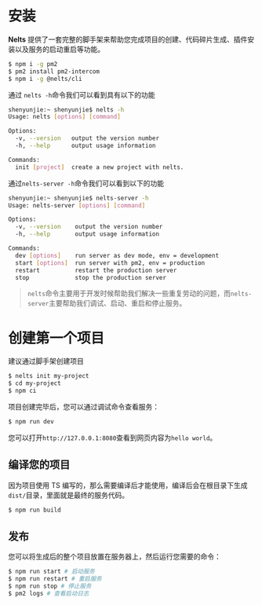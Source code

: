 # 安装

**Nelts** 提供了一套完整的脚手架来帮助您完成项目的创建、代码碎片生成、插件安装以及服务的启动重启等功能。

```bash
$ npm i -g pm2
$ pm2 install pm2-intercom
$ npm i -g @nelts/cli
```

通过 `nelts -h`命令我们可以看到具有以下的功能

```bash
shenyunjie:~ shenyunjie$ nelts -h
Usage: nelts [options] [command]

Options:
  -v, --version   output the version number
  -h, --help      output usage information

Commands:
  init [project]  create a new project with nelts.
```

通过`nelts-server -h`命令我们可以看到以下的功能

```bash
shenyunjie:~ shenyunjie$ nelts-server -h
Usage: nelts-server [options] [command]

Options:
  -v, --version    output the version number
  -h, --help       output usage information

Commands:
  dev [options]    run server as dev mode, env = development
  start [options]  run server with pm2, env = production
  restart          restart the production server
  stop             stop the production server
```

> `nelts`命令主要用于开发时候帮助我们解决一些重复劳动的问题，而`nelts-server`主要帮助我们调试、启动、重启和停止服务。

# 创建第一个项目

建议通过脚手架创建项目

```bash
$ nelts init my-project
$ cd my-project
$ npm ci
```

项目创建完毕后，您可以通过调试命令查看服务：

```bash
$ npm run dev
```

您可以打开`http://127.0.0.1:8080`查看到网页内容为`hello world`。

## 编译您的项目

因为项目使用 TS 编写的，那么需要编译后才能使用，编译后会在根目录下生成`dist/`目录，里面就是最终的服务代码。

```bash
$ npm run build
```

## 发布

您可以将生成后的整个项目放置在服务器上，然后运行您需要的命令：

```bash
$ npm run start # 启动服务
$ npm run restart # 重启服务
$ npm run stop # 停止服务
$ pm2 logs # 查看启动日志
```